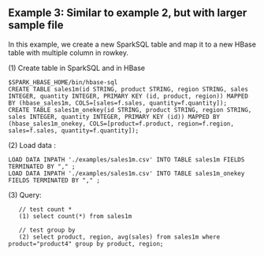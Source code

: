 ## Example 3: Similar to example 2, but with larger sample file
In this example, we create a new SparkSQL table and map it to a new HBase table with multiple column in rowkey.

(1) Create table in SparkSQL and in HBase 
```
$SPARK_HBASE_HOME/bin/hbase-sql
CREATE TABLE sales1m(id STRING, product STRING, region STRING, sales INTEGER, quantity INTEGER, PRIMARY KEY (id, product, region)) MAPPED BY (hbase_sales1m, COLS=[sales=f.sales, quantity=f.quantity]);
CREATE TABLE sales1m_onekey(id STRING, product STRING, region STRING, sales INTEGER, quantity INTEGER, PRIMARY KEY (id)) MAPPED BY (hbase_sales1m_onekey, COLS=[product=f.product, region=f.region, sales=f.sales, quantity=f.quantity]);
```

(2) Load data :
```
LOAD DATA INPATH './examples/sales1m.csv' INTO TABLE sales1m FIELDS TERMINATED BY "," ;
LOAD DATA INPATH './examples/sales1m.csv' INTO TABLE sales1m_onekey FIELDS TERMINATED BY "," ;
```

(3) Query:
```
   // test count *
   (1) select count(*) from sales1m

   // test group by
   (2) select product, region, avg(sales) from sales1m where product="product4" group by product, region;
```
